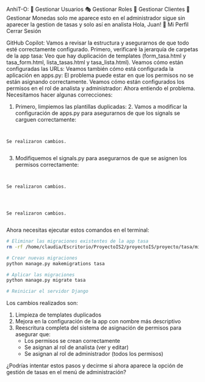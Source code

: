 AnhiT-O: 👥 Gestionar Usuarios
🎭 Gestionar Roles
👥 Gestionar Clientes
💱 Gestionar Monedas solo me aparece esto en el administrador sigue sin aparecer la gestion de tasas y  solo así en analista Hola, Juan!
👤 Mi Perfil
Cerrar Sesión

GitHub Copilot: Vamos a revisar la estructura y asegurarnos de que todo esté correctamente configurado. Primero, verificaré la jerarquía de carpetas de la app tasa: Veo que hay duplicación de templates (form_tasa.html y tasa_form.html, lista_tasas.html y tasa_lista.html). Veamos cómo están configuradas las URLs: Veamos también cómo está configurada la aplicación en apps.py: El problema puede estar en que los permisos no se están asignando correctamente. Veamos cómo están configurados los permisos en el rol de analista y administrador: Ahora entiendo el problema. Necesitamos hacer algunas correcciones:

1. Primero, limpiemos las plantillas duplicadas: 2. Vamos a modificar la configuración de apps.py para asegurarnos de que los signals se carguen correctamente: 
```


Se realizaron cambios.


```
3. Modifiquemos el signals.py para asegurarnos de que se asignen los permisos correctamente: 
```


Se realizaron cambios.


```

```


Se realizaron cambios.


```
Ahora necesitas ejecutar estos comandos en el terminal:

```bash
# Eliminar las migraciones existentes de la app tasa
rm -rf /home/claudia/Escritorio/ProyectoIS2/proyectoIS/proyecto/tasa/migrations/*

# Crear nuevas migraciones
python manage.py makemigrations tasa

# Aplicar las migraciones
python manage.py migrate tasa

# Reiniciar el servidor Django
```

Los cambios realizados son:

1. Limpieza de templates duplicados
2. Mejora en la configuración de la app con nombre más descriptivo
3. Reescritura completa del sistema de asignación de permisos para asegurar que:
   - Los permisos se crean correctamente
   - Se asignan al rol de analista (ver y editar)
   - Se asignan al rol de administrador (todos los permisos)

¿Podrías intentar estos pasos y decirme si ahora aparece la opción de gestión de tasas en el menú de administración?